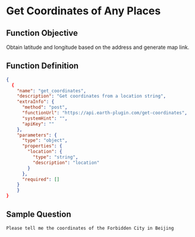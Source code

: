 # Get Coordinates of Any Places

## Function Objective
Obtain latitude and longitude based on the address and generate map link.

## Function Definition

```json
{
  {
    "name": "get_coordinates",
    "description": "Get coordinates from a location string",
    "extraInfo": {
      "method": "post",
      "functionUrl": "https://api.earth-plugin.com/get-coordinates",
      "systemHint": "",
      "apiKey": ""
    },
    "parameters": {
      "type": "object",
      "properties": {
        "location": {
          "type": "string",
          "description": "location"
        }
      },
      "required": []
    }
    }
}
```

## Sample Question
```
Please tell me the coordinates of the Forbidden City in Beijing
```

